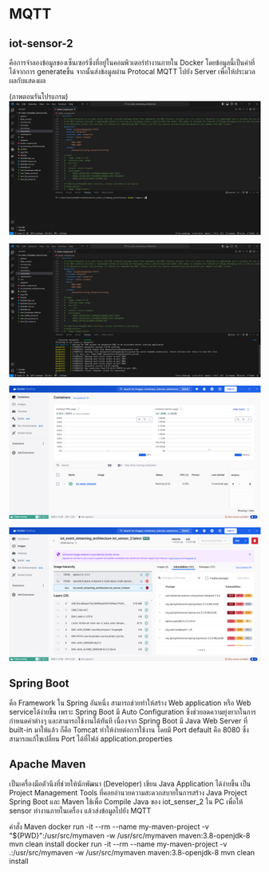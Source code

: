 # MQTT

## iot-sensor-2
คือการจำลองข้อมูลของเซ็นเซอร์ซึ่งที่อยู่ในคอมพิวเตอร์ทำงานภายใน Docker โดยข้อมูลนี้เป็นค่าที่ได้จากการ generateขึ้น จากนั้นส่งข้อมูลผ่าน Protocal MQTT ไปยัง Server เพื่อให้ประมวลผลกับแสดงผล

(ภาพตอนรันโปรแกรม)
![Example Image](code(1).png)

![Example Image](code(2).png)

![Example Image](docker.png)

![Example Image](docker2.png)

## Spring Boot
คือ Framework ใน Spring อันหนึ่ง สามารถช่วยทำให้สร้าง Web application หรือ Web serviceได้ง่ายขึ้น เพราะ Spring Boot มี Auto Configuration ซึ่งช่วยลดความยุ่งยากในการกำหนดค่าต่างๆ และสามารถใช้งานได้ทันที เนื่องจาก Spring Boot มี Java Web Server ที่ built-in มาให้แล้ว ก็คือ Tomcat ทำให้ง่ายต่อการใช้งาน โดยมี Port default คือ 8080 ซึ่งสามารถแก้ไขเปลี่ยน Port ได้ที่ไฟล์ application.properties

## Apache Maven
เป็นเครื่องมือตัวนึงที่ช่วยให้นักพัฒนา (Developer) เขียน Java Application ได้ง่ายขึ้น เป็น Project Management Tools ที่คอยอำนวยความสะดวกสบายในการสร้าง Java Project 
Spring Boot และ Maven ใช้เพื่อ Compile Java ของ iot_senser_2 ใน PC เพื่อให้ sensor ทำงานภายในเครื่อง แล้วส่งข้อมูลไปยัง MQTT 

คำสั่ง Maven
docker run -it --rm --name my-maven-project -v "${PWD}":/usr/src/mymaven -w /usr/src/mymaven maven:3.8-openjdk-8 mvn clean install
docker run -it --rm --name my-maven-project -v .:/usr/src/mymaven -w /usr/src/mymaven maven:3.8-openjdk-8 mvn clean install
